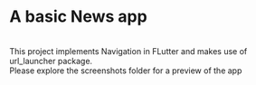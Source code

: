 # A basic News app
<br>
This project implements Navigation in FLutter and makes use of url_launcher package.
<br>
Please explore the screenshots folder for a preview of the app
